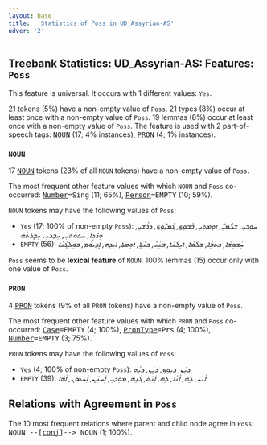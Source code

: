 ```yaml
---
layout: base
title:  'Statistics of Poss in UD_Assyrian-AS'
udver: '2'
---
```


## Treebank Statistics: UD_Assyrian-AS: Features: `Poss`

This feature is universal.
It occurs with 1 different values: `Yes`.

21 tokens (5%) have a non-empty value of `Poss`.
21 types (8%) occur at least once with a non-empty value of `Poss`.
19 lemmas (8%) occur at least once with a non-empty value of `Poss`.
The feature is used with 2 part-of-speech tags: <tt><a href="aii_as-pos-NOUN.html">NOUN</a></tt> (17; 4% instances), <tt><a href="aii_as-pos-PRON.html">PRON</a></tt> (4; 1% instances).

### `NOUN`

17 <tt><a href="aii_as-pos-NOUN.html">NOUN</a></tt> tokens (23% of all `NOUN` tokens) have a non-empty value of `Poss`.

The most frequent other feature values with which `NOUN` and `Poss` co-occurred: <tt><a href="aii_as-feat-Number.html">Number</a></tt><tt>=Sing</tt> (11; 65%), <tt><a href="aii_as-feat-Person.html">Person</a></tt><tt>=EMPTY</tt> (10; 59%).

`NOUN` tokens may have the following values of `Poss`:

* `Yes` (17; 100% of non-empty `Poss`): <em>ܚܘܼܒܝܼ, ܫܠܵܡܝܼ̈, ܐܘܼܡܬܝܼ, ܒܵܒܘܼܟ̣, ܓܵܡܝܼ̈ܘܼܟ, ܕܪܵܫܝܼ, ܘܲܪ̈ܕܸܐ, ܚܬܘܵܬܝܼ̈, ܚܲܒ̣ܪܝܼ, ܚܲܒ̣ܸܪܬܵܗܿ</em>
* `EMPTY` (56): <em>ܚܲܒܘܼܫܵܐ, ܟܬܵܒܼܵܐ, ܫܠܵܡܵܐ, ܐܝܼܠܵܢܵܐ, ܒܢܲܝ̈, ܒܢܵܬܹ̈ܐ, ܐܘܼܡܬܵܐ, ܐܝܼܕܹܗ, ܐܸܕܝܘܿܡ, ܒܘܼܠܓܵܢܵܐ</em>

`Poss` seems to be **lexical feature** of `NOUN`. 100% lemmas (15) occur only with one value of `Poss`.

### `PRON`

4 <tt><a href="aii_as-pos-PRON.html">PRON</a></tt> tokens (9% of all `PRON` tokens) have a non-empty value of `Poss`.

The most frequent other feature values with which `PRON` and `Poss` co-occurred: <tt><a href="aii_as-feat-Case.html">Case</a></tt><tt>=EMPTY</tt> (4; 100%), <tt><a href="aii_as-feat-PronType.html">PronType</a></tt><tt>=Prs</tt> (4; 100%), <tt><a href="aii_as-feat-Number.html">Number</a></tt><tt>=EMPTY</tt> (3; 75%).

`PRON` tokens may have the following values of `Poss`:

* `Yes` (4; 100% of non-empty `Poss`): <em>ܕܝܲܢ, ܕܝܼܘܼܟܼ, ܕܝܼܲܢ, ܕܝܼܵܗ</em>
* `EMPTY` (39): <em>ܐܵܢܝܼ, ܠܸܗ, ܐܵܢܵܐ, ܠܹܗ, ܐܲܢ݇ܬ, ܓܵܢܹܗ, ܡܘܼܕܝܼ, ܐܲܚܢܲܢ, ܐܲܚܬܘܢ, ܐܵܗܵܐ</em>

## Relations with Agreement in `Poss`

The 10 most frequent relations where parent and child node agree in `Poss`:
<tt>NOUN --[<tt><a href="aii_as-dep-conj.html">conj</a></tt>]--> NOUN</tt> (1; 100%).

